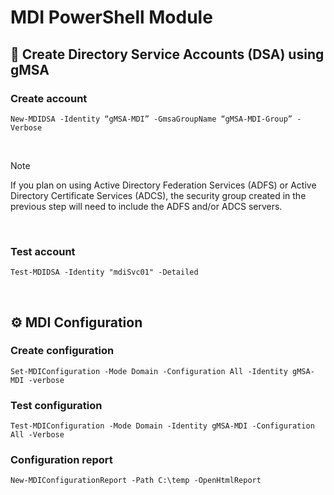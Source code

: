 # MDI PowerShell Module

## 👤 Create Directory Service Accounts (DSA) using gMSA 

### Create account
```
New-MDIDSA -Identity “gMSA-MDI” -GmsaGroupName “gMSA-MDI-Group” -Verbose
```

<br>

> [!NOTE]
> If you plan on using Active Directory Federation Services (ADFS) or Active Directory Certificate Services (ADCS), the security group created in the previous step will need to include the ADFS and/or ADCS servers.

<br>

### Test account
```
Test-MDIDSA -Identity "mdiSvc01" -Detailed
```
<br>

## ⚙️ MDI Configuration

### Create configuration
```
Set-MDIConfiguration -Mode Domain -Configuration All -Identity gMSA-MDI -verbose
```

### Test configuration
```
Test-MDIConfiguration -Mode Domain -Identity gMSA-MDI -Configuration All -Verbose
```

### Configuration report
```
New-MDIConfigurationReport -Path C:\temp -OpenHtmlReport
```
